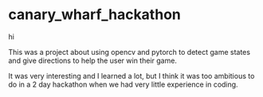 # canary_wharf_hackathon
hi

This was a project about using opencv and pytorch to detect game states and give directions to help the user win their game.

It was very interesting and I learned a lot, but I think it was too ambitious to do in a 2 day hackathon when we had very little experience in coding.
